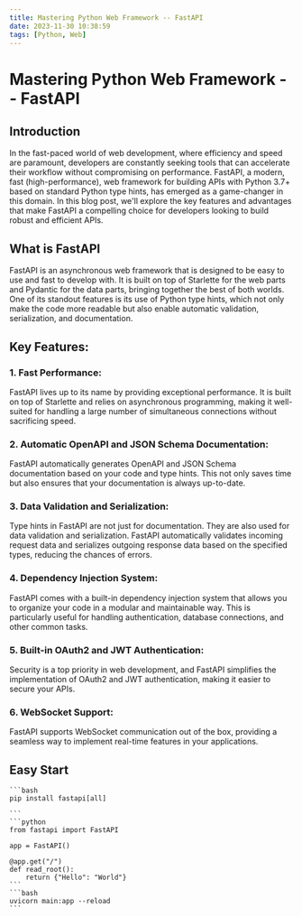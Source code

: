 ```yaml
---
title: Mastering Python Web Framework -- FastAPI
date: 2023-11-30 10:38:59
tags: [Python, Web]
---
```

# Mastering Python Web Framework -- FastAPI
## Introduction

In the fast-paced world of web development, where efficiency and speed are paramount, developers are constantly seeking tools that can accelerate their workflow without compromising on performance. FastAPI, a modern, fast (high-performance), web framework for building APIs with Python 3.7+ based on standard Python type hints, has emerged as a game-changer in this domain. In this blog post, we'll explore the key features and advantages that make FastAPI a compelling choice for developers looking to build robust and efficient APIs.

## What is FastAPI

FastAPI is an asynchronous web framework that is designed to be easy to use and fast to develop with. It is built on top of Starlette for the web parts and Pydantic for the data parts, bringing together the best of both worlds. One of its standout features is its use of Python type hints, which not only make the code more readable but also enable automatic validation, serialization, and documentation.

## Key Features:
### 1. Fast Performance:
   FastAPI lives up to its name by providing exceptional performance. It is built on top of Starlette and relies on asynchronous programming, making it well-suited for handling a large number of simultaneous connections without sacrificing speed.

### 2. Automatic OpenAPI and JSON Schema Documentation:
   FastAPI automatically generates OpenAPI and JSON Schema documentation based on your code and type hints. This not only saves time but also ensures that your documentation is always up-to-date.

### 3. Data Validation and Serialization:
   Type hints in FastAPI are not just for documentation. They are also used for data validation and serialization. FastAPI automatically validates incoming request data and serializes outgoing response data based on the specified types, reducing the chances of errors.

### 4. Dependency Injection System:
   FastAPI comes with a built-in dependency injection system that allows you to organize your code in a modular and maintainable way. This is particularly useful for handling authentication, database connections, and other common tasks.

### 5. Built-in OAuth2 and JWT Authentication:
   Security is a top priority in web development, and FastAPI simplifies the implementation of OAuth2 and JWT authentication, making it easier to secure your APIs.

### 6. WebSocket Support:
   FastAPI supports WebSocket communication out of the box, providing a seamless way to implement real-time features in your applications.
   
## Easy Start
    ```bash
    pip install fastapi[all]
    
    ```
    ```python
    from fastapi import FastAPI
    
    app = FastAPI()
    
    @app.get("/")
    def read_root():
        return {"Hello": "World"}
    ```
    ```bash
    uvicorn main:app --reload
    ```

